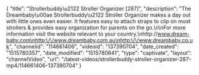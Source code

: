 {
    "title": "Strollerbuddy\u2122 Stroller Organizer [287]",
    "description": "The Dreambaby\u00ae Strollerbuddy\u2122 Stroller Organizer makes a day out with little ones even easier. It features easy to attach straps to clip on most strollers & provides easy organization for parents on the go.\n\nFor more information visit the website relevant to your country.\nhttp:\/\/www.dream-baby.com\nhttp:\/\/www.dreambaby.com.au\nhttp:\/\/www.dreambaby.co.uk",
    "channelid": "114661406",
    "videoid": "137390704",
    "date_created": "1515780357",
    "date_modified": "1515780641",
    "type": "captivate",
    "layout": "channelVideo",
    "url": "\/latest-videos\/strollerbuddy-stroller-organizer-287-mp4\/114661406-137390704"
}